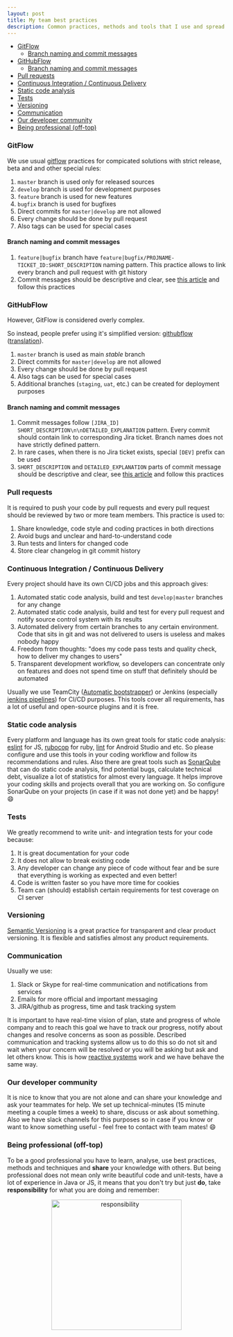 ```yaml
---
layout: post
title: My team best practices
description: Common practices, methods and tools that I use and spread to others
---
```


<!-- MarkdownTOC autolink="true" bracket="round" -->

- [GitFlow](#gitflow)
	- [Branch naming and commit messages](#branch-naming-and-commit-messages)
- [GitHubFlow](#githubflow)
	- [Branch naming and commit messages](#branch-naming-and-commit-messages-1)
- [Pull requests](#pull-requests)
- [Continuous Integration / Continuous Delivery](#continuous-integration--continuous-delivery)
- [Static code analysis](#static-code-analysis)
- [Tests](#tests)
- [Versioning](#versioning)
- [Communication](#communication)
- [Our developer community](#our-developer-community)
- [Being professional \(off-top\)](#being-professional-off-top)

<!-- /MarkdownTOC -->

### GitFlow
We use usual [gitflow][link_gitflow] practices for compicated solutions with strict release, beta and and other special rules:

1. `master` branch is used only for released sources
2. `develop` branch is used for development purposes
3. `feature` branch is used for new features
4. `bugfix` branch is used for bugfixes
5. Direct commits for `master|develop` are not allowed
6. Every change should be done by pull request
7. Also tags can be used for special cases

#### Branch naming and commit messages
1. `feature|bugfix` branch have `feature|bugfix/PROJNAME-TICKET_ID:SHORT_DESCRIPTION` naming pattern. This practice allows to link every branch and pull request with git history
2. Commit messages should be descriptive and clear, see [this article][link_git_commit_best_practices] and follow this practices

### GitHubFlow
However, GitFlow is considered overly complex.

So instead, people prefer using it's simplified version: [githubflow][link_githubflow] ([translation][link_githubflow_ru]).

1. `master` branch is used as main *stable* branch
2. Direct commits for `master|develop` are not allowed
3. Every change should be done by pull request
4. Also tags can be used for special cases
5. Additional branches (`staging`, `uat`, etc.) can be created for deployment purposes

#### Branch naming and commit messages

1. Commit messages follow `[JIRA_ID] SHORT_DESCRIPTION\n\nDETAILED_EXPLANATION` pattern. Every commit should contain link to corresponding Jira ticket. Branch names does not have strictly defined pattern.
2. In rare cases, when there is no Jira ticket exists, special `[DEV]` prefix can be used
3. `SHORT_DESCRIPTION` and `DETAILED_EXPLANATION` parts of commit message should be descriptive and clear, see [this article][link_git_commit_best_practices] and follow this practices

### Pull requests
It is required to push your code by pull requests and every pull request should be reviewed by two or more team members. This practice is used to:

1. Share knowledge, code style and coding practices in both directions
2. Avoid bugs and unclear and hard-to-understand code
3. Run tests and linters for changed code
4. Store clear changelog in git commit history

### Continuous Integration / Continuous Delivery
Every project should have its own CI/CD jobs and this approach gives:

1. Automated static code analysis, build and test `develop|master` branches for any change
2. Automated static code analysis, build and test for every pull request and notify source control system with its results
3. Automated delivery from certain branches to any certain environment. Code that sits in git and was not delivered to users is useless and makes nobody happy
4. Freedom from thoughts: "does my code pass tests and quality check, how to deliver my changes to users"
5. Transparent development workflow, so developers can concentrate only on features and does not spend time on stuff that definitely should be automated

Usually we use TeamCity ([Automatic bootstrapper][link_teamcity]) or Jenkins (especially [jenkins pipelines][link_jenkins_pipeline]) for CI/CD purposes. This tools cover all requirements, has a lot of useful and open-source plugins and it is free.

### Static code analysis
Every platform and language has its own great tools for static code analysis: [eslint][link_eslint] for JS, [rubocop][link_rubocop] for ruby, [lint][link_android_lint] for Android Studio and etc. So please configure and use this tools in your coding workflow and follow its recommendations and rules.
Also there are great tools such as [SonarQube][link_sonarcube] that can do static code analysis, find potential bugs, calculate technical debt, visualize a lot of statistics for almost every language. It helps improve your coding skills and projects overall that you are working on. So configure SonarQube on your projects (in case if it was not done yet) and be happy! :smile:

### Tests
We greatly recommend to write unit- and integration tests for your code because:
1. It is great documentation for your code
2. It does not allow to break existing code
3. Any developer can change any piece of code without fear and be sure that everything is working as expected and even better!
4. Code is written faster so you have more time for cookies
5. Team can (should) establish certain requirements for test coverage on CI server

### Versioning
[Semantic Versioning][link_semversioning] is a great practice for transparent and clear product versioning. It is flexible and satisfies almost any product requirements.

### Communication
Usually we use:
1. Slack or Skype for real-time communication and notifications from services
2. Emails for more official and important messaging
3. JIRA/github as progress, time and task tracking system

It is important to have real-time vision of plan, state and progress of whole company and to reach this goal we have to track our progress, notify about changes and resolve concerns as soon as possible. Described communication and tracking systems allow us to do this so do not sit and wait when your concern will be resolved or you will be asking but ask and let others know. This is how [reactive systems][link_reactive_systems] work and we have behave the same way.

### Our developer community
It is nice to know that you are not alone and can share your knowledge and ask your teammates for help. We set up technical-minutes (15 minute meeting a couple times a week) to share, discuss or ask about something. Also we have slack channels for this purposes so in case if you know or want to know something useful - feel free to contact with team mates! :smile:

### Being professional (off-top)
To be a good professional you have to learn, analyse, use best practices, methods and techniques and **share** your knowledge with others. But being professional does not mean only write beautiful code and unit-tests, have a lot of experience in Java or JS, it means that you don't try but just **do**, take **responsibility** for what you are doing and remember:

<p align="center">
  <img src="http://i3.kym-cdn.com/photos/images/facebook/000/933/845/c3a.jpg" alt="responsibility" width="300"/>
</p>

[link_gitflow]: http://nvie.com/posts/a-successful-git-branching-model/
[link_githubflow]: https://lucamezzalira.com/2014/03/10/git-flow-vs-github-flow/
[link_githubflow_ru]: https://habrahabr.ru/post/189046/
[link_git_commit_best_practices]: https://chris.beams.io/posts/git-commit/
[link_jenkins_pipeline]: https://jenkins.io/doc/book/pipeline/
[link_eslint]: http://eslint.org/
[link_rubocop]: https://github.com/bbatsov/rubocop
[link_android_lint]: https://developer.android.com/studio/write/lint.html
[link_semversioning]: http://semver.org/
[link_reactive_systems]: https://gist.github.com/staltz/868e7e9bc2a7b8c1f754
[link_teamcity]: https://git.itransition.com/projects/PROJECTALUDE/repos/teamcity-bootstrap/browse
[link_sonarcube]: https://git.itransition.com/projects/PROJECTALUDE/repos/sonar/browse
